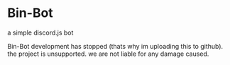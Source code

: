 # Bin-Bot
a simple discord.js bot

Bin-Bot development has stopped (thats why im uploading this to github). the project is unsupported. we are not liable for any damage caused.
